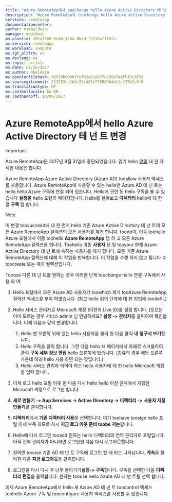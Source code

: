 ```yaml
---
title: "Azure RemoteApp에서 aaaChange hello Azure Active Directory 테 넌 트 | Microsoft Docs"
description: "Azure RemoteApp과 toochange hello Azure Active Directory 테 넌 트 연결 하는 방식에 대해 알아봅니다"
services: remoteapp
documentationcenter: 
author: msmbaldwin
manager: mbaldwin
ms.assetid: 20faf169-6e48-428a-8bdd-f231daff19fa
ms.service: remoteapp
ms.workload: compute
ms.tgt_pltfrm: na
ms.devlang: na
ms.topic: article
ms.date: 04/26/2017
ms.author: mbaldwin
ms.openlocfilehash: d0928b099b7fcfb3ab16077e295d7aaf519c3653
ms.sourcegitcommit: 523283cc1b3c37c428e77850964dc1c33742c5f0
ms.translationtype: MT
ms.contentlocale: ko-KR
ms.lasthandoff: 10/06/2017
---
```

# <a name="change-hello-azure-active-directory-tenant-in-azure-remoteapp"></a>Azure RemoteApp에서 hello Azure Active Directory 테 넌 트 변경
> [!IMPORTANT]
> Azure RemoteApp은 2017년 8월 31일에 중단되었습니다. 읽기 hello [알림](https://go.microsoft.com/fwlink/?linkid=821148) 대 한 자세한 내용은 합니다.
> 
> 

Azure RemoteApp Azure Active Directory (Azure AD) tooallow 사용자 액세스를 사용합니다. Azure RemoteApp에 사용할 수 있는 hello만 Azure AD 테 넌 트는 hello hello Azure 구독에 연결 되어 있습니다. Hello에 관련 된 hello 구독을 볼 수 있습니다 **설정을** hello 포털의 페이지입니다. Hello를 살펴보고 **디렉터리** hello에 대 한 열 **구독** 탭 합니다.

> [!NOTE]
> 이 변경 toosucceed에 대 한 먼저 hello 기존 Azure Active Directory 테 넌 트의 모든 Azure RemoteApp 컬렉션의 모든 사용자를 제거 합니다. toodo이, 이동 toohello Azure 포털에서 이동 toohello **Azure RemoteApp** 탭 하 고 모든 Azure RemoteApp 컬렉션을 엽니다. Toohello 이동 **사용자** 탭 및 tooyour 현재 Azure Active Directory 테 넌 트에 속하는 사용자를 제거 합니다. 모든 기존 Azure RemoteApp 컬렉션에 대해 이 작업을 반복합니다. 이 작업을 수행 하지 않고 됩니다 수 toocreate 또는 패치 컬렉션입니다.
> 
> 

Toouse 다른 테 넌 트를 원하는 경우 이러한 단계 toochange hello 연결 구독에서 사용 하 여:

1. Hello 포털에서 모든 Azure AD 사용자가 toowhich 제거 tooAzure RemoteApp 컬렉션 액세스를 부여 하였습니다. (참고 hello 위의 단계에 대 한 방법에 toodo이.)
2. Hello 서비스 관리자로 Microsoft 계정 (이전의 Live ID)를 설정 합니다. (모르는 이미 모르는 경우 서비스 admin 님 안녕하세요? **설정 -> 관리자**를 클릭하여 확인합니다. 이제 다음과 같이 변경합니다.
   
   1. Hello 맨 오른쪽 위에 있는 hello 사용자를 클릭 한 다음 클릭 **내 청구서 보기**합니다.
   2. Hello 구독을 클릭 합니다. 그런 다음 hello 새 페이지에서 아래로 스크롤하여 클릭 **구독 세부 정보 편집** hello 오른쪽에 있습니다. (종류의 경우 해당 오른쪽 가운데 아래 hello 사용 하면 되는 것입니다.)
   3. Hello 서비스 관리자 되어야 하는 hello 사용자에 대 한 hello Microsoft 계정을 입력 합니다.
3. 이제 로그 hello 포털 아웃 한 다음 다시 hello hello 이전 단계에서 지정한 Microsoft 계정으로 로그인 합니다.
4. **새로 만들기 -> App Services -> Active Directory -> 디렉터리 -> 사용자 지정 만들기**를 클릭합니다.
5. **디렉터리**에서 **기존 디렉터리 사용**을 선택합니다. 여기 toohave toosign hello 포털 이제 부족 하므로 하시 **지금 로그 아웃 준비 toobe 저는**합니다.
6. Hello에 다시 로그인 tooadd 원하는 hello 디렉터리의 전역 관리자로 포털입니다. 아직 전역 관리자가 아니라면 로그인한 다음 다시 로그아웃합니다.
7. 원하면 toouse 기존 AD 테 넌 트 구독에 로그인 할 때 라는 나타납니다. **계속**을 클릭한 다음 **지금 로그아웃**을 클릭합니다.
8. 로그인을 다시 다시 후 너무 돌아가기**설정-> 구독**합니다. 구독을 선택한 다음 **디렉터리 편집**을 클릭합니다. 원하는 toouse hello Azure AD 테 넌 트를 선택 합니다.

이제 Azure RemoteApp에서 hello 새 Azure AD 테 넌 트 toocontrol 액세스 toohello Azure 구독 및 tooconfigure 사용자 액세스를 사용할 수 있습니다.

